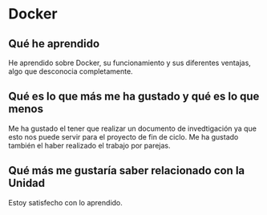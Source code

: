# Docker
## Qué he aprendido
He aprendido sobre Docker, su funcionamiento y sus diferentes ventajas, algo que desconocia completamente.
## Qué es lo que más me ha gustado y qué es lo que menos
Me ha gustado el tener que realizar un documento de invedtigación ya que esto nos puede servir para el proyecto de fin de ciclo. Me ha gustado también el haber realizado el trabajo por parejas.
## Qué más me gustaría saber relacionado con la Unidad
Estoy satisfecho con lo aprendido.
